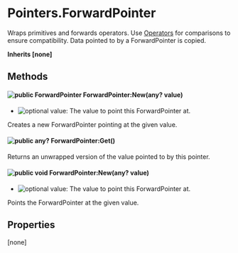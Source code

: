 # Pointers.ForwardPointer
Wraps primitives and forwards operators.
Use [Operators](Classes/Operators) for comparisons to ensure compatibility.
Data pointed to by a ForwardPointer is copied.

**Inherits [none]**

## Methods
#### ![public][public] ForwardPointer ForwardPointer:New(any? value)
- ![optional][optional] value: The value to point this ForwardPointer at.

Creates a new ForwardPointer pointing at the given value.


#### ![public][public] any? ForwardPointer:Get()


Returns an unwrapped version of the value pointed to by this pointer.


#### ![public][public] void ForwardPointer:New(any? value)
- ![optional][optional] value: The value to point this ForwardPointer at.

Points the ForwardPointer at the given value.


## Properties
[none]


[public]: https://img.shields.io/badge/%20-public-11b237.svg?style=flat-square
[optional]: https://img.shields.io/badge/%20-optional-0092e6.svg?style=flat-square